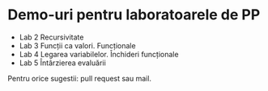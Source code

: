# Demo-uri pentru laboratoarele de PP

- Lab 2 Recursivitate
- Lab 3 Funcții ca valori. Funcționale
- Lab 4 Legarea variabilelor. Închideri funcționale
- Lab 5 Întârzierea evaluării

Pentru orice sugestii: pull request sau mail.
